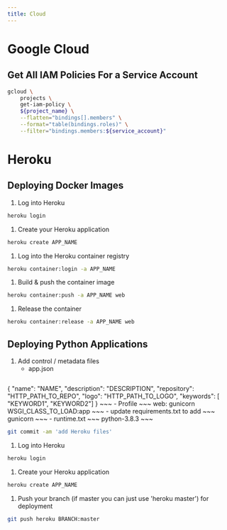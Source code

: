 ```yaml
---
title: Cloud
---
```


# Google Cloud

## Get All IAM Policies For a Service Account

~~~ bash
gcloud \
    projects \
    get-iam-policy \
    ${project_name} \
    --flatten="bindings[].members" \
    --format="table(bindings.roles)" \
    --filter="bindings.members:${service_account}"
~~~

# Heroku

## Deploying Docker Images

1. Log into Heroku
~~~ bash
heroku login
~~~
1. Create your Heroku application
~~~ bash
heroku create APP_NAME
~~~
1. Log into the Heroku container registry
~~~ bash
heroku container:login -a APP_NAME
~~~
1. Build & push the container image
~~~ bash
heroku container:push -a APP_NAME web
~~~
1. Release the container
~~~ bash
heroku container:release -a APP_NAME web
~~~

## Deploying Python Applications

1. Add control / metadata files
    - app.json
    ~~~ json
{
    "name": "NAME",
    "description": "DESCRIPTION",
    "repository": "HTTP_PATH_TO_REPO",
    "logo": "HTTP_PATH_TO_LOGO",
    "keywords": [ "KEYWORD1", "KEYWORD2"]
}
    ~~~
    - Profile
    ~~~
web: gunicorn WSGI_CLASS_TO_LOAD:app
    ~~~
    - update requirements.txt to add
    ~~~
gunicorn
    ~~~
    - runtime.txt
    ~~~
python-3.8.3
    ~~~
~~~ bash
git commit -am 'add Heroku files'
~~~
1. Log into Heroku
~~~ bash
heroku login
~~~
1. Create your Heroku application
~~~ bash
heroku create APP_NAME
~~~
1. Push your branch (if master you can just use 'heroku master') for deployment
~~~ bash
git push heroku BRANCH:master
~~~
